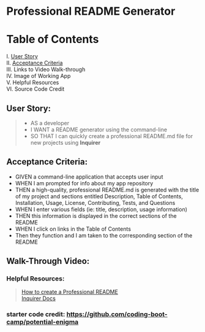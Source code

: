 # Professional README Generator

# Table of Contents
 I. [User Story](#user-story) <br>
 II. [Acceptance Criteria](#acceptance-criteria) <br>
 III. Links to Video Walk-through <br>
 IV. Image of Working App <br>
 V. Helpful Resources <br>
 VI. Source Code Credit <br>

## User Story:
> - AS a developer
> - I WANT a README generator using the command-line
> - SO THAT I can quickly create a professional README.md file for new projects using **Inquirer** 

## Acceptance Criteria:
- GIVEN a command-line application that accepts user input
- WHEN I am prompted for info about my app repository
- THEN a high-quality, professional README.md is generated with the title of my project and sections entitled Description, Table of Contents, Installation, Usage, License, Contributing, Tests, and Questions
- WHEN I enter various fields (ie: title, description, usage information)
- THEN this information is displayed in the correct sections of the README
- WHEN I click on links in the Table of Contents
- Then they function and I am taken to the corresponding section of the README


## Walk-Through Video:


### Helpful Resources:
> [How to create a Professional README](https://coding-boot-camp.github.io/full-stack/github/professional-readme-guide) <br>
> [Inquirer Docs](https://www.npmjs.com/package/inquirer#installation)



### starter code credit: https://github.com/coding-boot-camp/potential-enigma